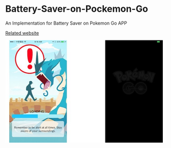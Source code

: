 # Battery-Saver-on-Pockemon-Go
An Implementation for Battery Saver on Pokemon Go APP

[Related website][Reference]

![image][DEMO]

[Reference]:https://medium.com/the-furnace/pok%C3%A9mon-go-%E7%9A%84-battery-saver-%E7%9C%81%E9%9B%BB%E6%A8%A1%E5%BC%8F-2275370e114b
[DEMO]:https://github.com/JohnnyMilk/Battery-Saver-on-Pockemon-Go/blob/master/Poke%CC%81mon%20Go.jpg
